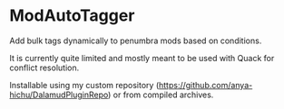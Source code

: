 # ModAutoTagger

Add bulk tags dynamically to penumbra mods based on conditions. 

It is currently quite limited and mostly meant to be used with Quack for conflict resolution.

Installable using my custom repository (https://github.com/anya-hichu/DalamudPluginRepo) or from compiled archives.